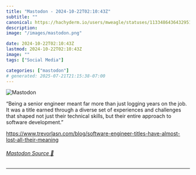 ```yaml
---
title: "Mastodon - 2024-10-22T02:10:43Z"
subtitle: ""
canonical: https://hachyderm.io/users/mweagle/statuses/113348643643295151
description:
image: "/images/mastodon.png"

date: 2024-10-22T02:10:43Z
lastmod: 2024-10-22T02:10:43Z
image: ""
tags: ["Social Media"]

categories: ["mastodon"]
# generated: 2025-07-21T21:15:38-07:00
---
```

![Mastodon](/images/mastodon.png)

<p>“Being a senior engineer meant far more than just logging years on the job. It was a title earned through a diverse set of experiences and challenges that shaped not just their technical skills, but their entire approach to software development.”</p><p><a href="https://www.trevorlasn.com/blog/software-engineer-titles-have-almost-lost-all-their-meaning" target="_blank" rel="nofollow noopener noreferrer" translate="no"><span class="invisible">https://www.</span><span class="ellipsis">trevorlasn.com/blog/software-e</span><span class="invisible">ngineer-titles-have-almost-lost-all-their-meaning</span></a></p>


###### [Mastodon Source 🐘](https://hachyderm.io/@mweagle/113348643643295151)

___
